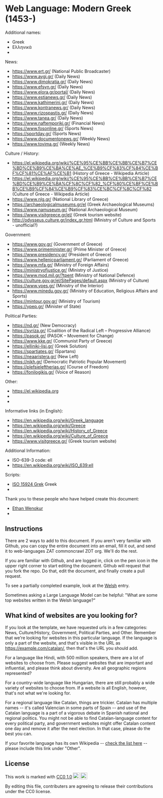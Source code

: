 # Web Language: Modern Greek (1453-)

Additional names:
- Greek
- Ελληνικά
- 

News:
- https://www.ert.gr/ (National Public Broadcaster)
- https://www.avgi.gr/ (Daily News)
- https://www.dimokratia.gr/ (Daily News)
- https://www.efsyn.gr/ (Daily News)
- https://www.elora.gr/portal/ (Daily News)
- https://www.estianews.gr/ (Daily News)
- https://www.kathimerini.gr/ (Daily News)
- https://www.kontranews.gr/ (Daily News)
- https://www.rizospastis.gr/ (Daily News)
- https://www.tanea.gr/ (Daily News)
- https://www.naftemporiki.gr/ (Financial News)
- https://www.fosonline.gr/ (Sports News)
- https://sportday.gr/ (Sports News)
- https://www.documentonews.gr/ (Weekly News)
- https://www.tovima.gr/ (Weekly News)

Culture / History:
- https://el.wikipedia.org/wiki/%CE%95%CE%BB%CE%BB%CE%B7%CE%BD%CE%B9%CE%BA%CE%AE_%CE%B9%CF%83%CF%84%CE%BF%CF%81%CE%AF%CE%B1 (History of Greece - Wikipedia Article)
- https://el.wikipedia.org/wiki/%CE%95%CE%BB%CE%BB%CE%B7%CE%BD%CE%B9%CE%BA%CF%8C%CF%82_%CF%80%CE%BF%CE%BB%CE%B9%CF%84%CE%B9%CF%83%CE%BC%CF%8C%CF%82 (Culture of Greece - Wikipedia Article)
- https://www.nlg.gr/ (National Library of Greece)
- https://archaeologicalmuseums.gr/el (Greek Archaeological Museums)
- https://www.namuseum.gr/ (National Archaeological Museum)
- https://www.visitgreece.gr/el/ (Greek tourism website)
- http://odysseus.culture.gr/index_gr.html (Ministry of Culture and Sports - unofficial?)

Government:
- https://www.gov.gr/ (Government of Greece)
- https://www.primeminister.gr/ (Prime Minister of Greece)
- https://www.presidency.gr/ (President of Greece)
- https://www.hellenicparliament.gr/ (Parliament of Greece)
- https://www.mfa.gr/ (Ministry of Foreign Affairs)
- https://ministryofjustice.gr/ (Ministry of Justice)
- https://www.mod.mil.gr/?tpent (Ministry of National Defence)
- https://culture.gov.gr/el/SitePages/default.aspx (Ministry of Culture)
- https://www.ypes.gr/ (Ministry of the Interior)
- https://www.minedu.gov.gr/ (Ministry of Education, Religious Affairs and Sports)
- https://mintour.gov.gr/ (Ministry of Tourism)
- https://ypep.gr/ (Minister of State)

Political Parties:
- https://nd.gr/ (New Democracy)
- https://syriza.gr/ (Coalition of the Radical Left – Progressive Alliance)
- https://pasok.gr/ (PASOK – Movement for Change)
- https://www.kke.gr/ (Communist Party of Greece)
- https://elliniki-lisi.gr/ (Greek Solution)
- https://spartiates.gr/ (Spartans)
- https://neaaristera.gr/ (New Left)
- https://nikh.gr/ (Democratic Patriotic Popular Movement)
- https://plefsieleftherias.gr/ (Course of Freedom)
- https://fonilogikis.gr/ (Voice of Reason)

Other:
- https://el.wikipedia.org
- 
- 

Informative links (in English):
- https://en.wikipedia.org/wiki/Greek_language
- https://en.wikipedia.org/wiki/Greece
- https://en.wikipedia.org/wiki/History_of_Greece
- https://en.wikipedia.org/wiki/Culture_of_Greece
- https://www.visitgreece.gr/ (Greek tourism website)

Additional Information:
- ISO-639-3 code: ell
- https://en.wikipedia.org/wiki/ISO_639:ell


Scripts:
- <a href="https://en.wikipedia.org/wiki/ISO_15924">ISO 15924 Grek</a> Greek
- 

Thank you to these people who have helped create this document:
- [Ethan Wenokur](https://github.com/e-Winnie)
- 

## Instructions

There are 2 ways to add to this document. If you aren't very familiar
with Github, you can copy the entire document into an email, fill it
out, and send it to web-languages ZAT commoncrawl ZOT org. We'll do the rest.

If you are familiar with Github, and are logged in, click on the pen
icon in the upper right corner to start editing the document.
Github will request that you fork the repo. Do that, edit the
document, and finally create a pull request.

To see a partially completed example, look at the
[Welsh](../living/welsh.md) entry.

Sometimes asking a Large Language Model can be helpful: "What are some
top websites written in the Welsh language?"

## What kind of websites are you looking for?

If you look at the template, we have requested urls in a few
categories: News, Culture/History, Government, Political Parties, and
Other. Remember that we're looking for websites in this particular
language. If the language is only a part of the website, and that's
visible in the URL as https://example.com/catalan/, then that's the
URL you should add.

For a language like Hindi, with 500 million speakers, there are a lot
of websites to choose from. Please suggest websites that are important
and influential, and please think about diversity. Are all geographic
regions represented?

For a country-wide language like Hungarian, there are still probably a
wide variety of websites to choose from. If a website is all English,
however, that's not what we're looking for.

For a regional language like Catalan, things are trickier. Catalan has
multiple names -- it's called Valencian in some parts of Spain -- and
use of the Catalan language is a part of a vigorous debate in Spanish
national and regional politics. You might not be able to find
Catalan-language content for every political party, and government
websites might offer Catalan content one day and remove it after
the next election. In that case, please do the best you can.

If your favorite language has its own Wikipedia -- [check the list here](https://en.wikipedia.org/wiki/List_of_Wikipedias) --
please include this link under "Other".

## License

<p xmlns:cc="http://creativecommons.org/ns#" >This work is marked with <a href="https://creativecommons.org/publicdomain/zero/1.0/?ref=chooser-v1" target="_blank" rel="license noopener noreferrer" style="display:inline-block;">CC0 1.0<img style="height:22px!important;margin-left:3px;vertical-align:text-bottom;" src="https://mirrors.creativecommons.org/presskit/icons/cc.svg?ref=chooser-v1" alt=""><img style="height:22px!important;margin-left:3px;vertical-align:text-bottom;" src="https://mirrors.creativecommons.org/presskit/icons/zero.svg?ref=chooser-v1" alt=""></a></p>

By editing this file, contributers are agreeing to release their contributions under the CC0 license.
